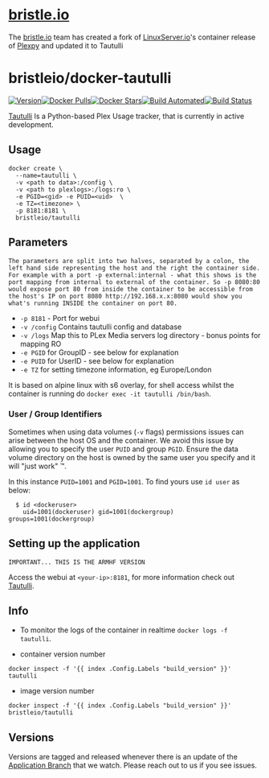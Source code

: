 [bristleurl]: https://bristle.io
[githuburl]: https://github.com/bristleio/docker-tautulli
[app]: tautulli
[appurl]: https://github.com/JonnyWong16/plexpy/
[hub]: https://hub.docker.com/r/bristleio/tautulli/
[lsiorepo]: https://github.com/linuxserver/docker-plexpy-armhf

[bristle.io][bristleurl]
======

The [bristle.io][bristleurl] team has created a fork of [LinuxServer.io][lsiorepo]'s container release of [Plexpy][appurl] and updated it to Tautulli

bristleio/docker-tautulli
======
[![Version](https://img.shields.io/github/tag/bristleio/docker-tautulli.svg)][githuburl][![Docker Pulls](https://img.shields.io/docker/pulls/bristleio/tautulli.svg)][hub][![Docker Stars](https://img.shields.io/docker/stars/bristleio/tautulli.svg)][hub][![Build Automated](https://img.shields.io/docker/automated/bristleio/tautulli.svg)][hub][![Build Status](https://img.shields.io/docker/build/bristleio/tautulli.svg)][hub]

[Tautulli][appurl] Is a Python-based Plex Usage tracker, that is currently in active development.


Usage
------

```
docker create \
  --name=tautulli \
  -v <path to data>:/config \
  -v <path to plexlogs>:/logs:ro \
  -e PGID=<gid> -e PUID=<uid>  \
  -e TZ=<timezone> \
  -p 8181:8181 \
  bristleio/tautulli
```

Parameters
------

`The parameters are split into two halves, separated by a colon, the left hand side representing the host and the right the container side.
For example with a port -p external:internal - what this shows is the port mapping from internal to external of the container.
So -p 8080:80 would expose port 80 from inside the container to be accessible from the host's IP on port 8080
http://192.168.x.x:8080 would show you what's running INSIDE the container on port 80.`


* `-p 8181` - Port for webui
* `-v /config` Contains tautulli config and database
* `-v /logs` Map this to PLex Media servers log directory - bonus points for mapping RO
* `-e PGID` for GroupID - see below for explanation
* `-e PUID` for UserID - see below for explanation
* `-e TZ` for setting timezone information, eg Europe/London

It is based on alpine linux with s6 overlay, for shell access whilst the container is running do `docker exec -it tautulli /bin/bash`.

### User / Group Identifiers

Sometimes when using data volumes (`-v` flags) permissions issues can arise between the host OS and the container. We avoid this issue by allowing you to specify the user `PUID` and group `PGID`. Ensure the data volume directory on the host is owned by the same user you specify and it will "just work" ™.

In this instance `PUID=1001` and `PGID=1001`. To find yours use `id user` as below:

```
  $ id <dockeruser>
    uid=1001(dockeruser) gid=1001(dockergroup) groups=1001(dockergroup)
```

Setting up the application
------
`IMPORTANT... THIS IS THE ARMHF VERSION`

Access the webui at `<your-ip>:8181`, for more information check out [Tautulli][appurl].

Info
------

* To monitor the logs of the container in realtime `docker logs -f tautulli`.

* container version number

`docker inspect -f '{{ index .Config.Labels "build_version" }}' tautulli`

* image version number

`docker inspect -f '{{ index .Config.Labels "build_version" }}' bristleio/tautulli`


Versions
------

Versions are tagged and released whenever there is an update of the [Application Branch][appurl] that we watch. Please reach out to us if you see issues.
